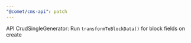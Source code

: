 ```yaml
---
"@comet/cms-api": patch
---
```


API CrudSingleGenerator: Run `transformToBlockData()` for block fields on create
